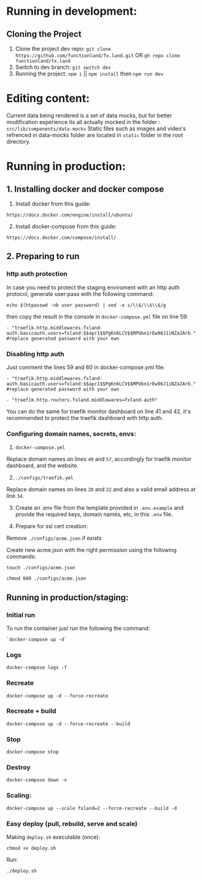 # Running in development:

  ## Cloning the Project
  1. Clone the project dev repo:
	  `git clone https://github.com/functionland/fx.land.git`
	  OR
	  `gh repo clone functionland/fx.land`
2. Switch to dev branch:
	`git switch dev`
3. Running the project:
	`npm i` || `npm install`
	then
	`npm run dev`
# Editing content:
Current data being rendered is a set of data mocks, but for better modification experience its all actually mocked in the folder : `src/lib/components/data-mocks`
Static files such as images and video's refrenced in data-mocks folder are located in `static` folder in the root directory.
  
  

# Running in production:

  
## 1. Installing docker and docker compose
1. Install docker from this guide:

`https://docs.docker.com/engine/install/ubuntu/`

2. Install docker-compose from this guide:

`https://docs.docker.com/compose/install/`

## 2. Preparing to run
### http auth protection
In case you need to protect the staging enviroment with an http auth protocol, generate user:pass with the following command:

`echo $(htpasswd -nb user password) | sed -e s/\\$/\\$\\$/g`

then copy the result in the console in `docker-compose.yml` file on line 59:

`- "traefik.http.middlewares.fxland-auth.basicauth.users=fxland:$$apr1$$PgKn6LCV$$MPUbn1rEw96J1iNZa2Arb."  #replace generated password with your own`

### Disabling http auth
Just comment the lines 59 and 60 in docker-compose.yml file:

`- "traefik.http.middlewares.fxland-auth.basicauth.users=fxland:$$apr1$$PgKn6LCV$$MPUbn1rEw96J1iNZa2Arb."  #replace generated password with your own`

`- "traefik.http.routers.fxland.middlewares=fxland-auth"`

You can do the same for traefik monitor dashboard on line 41 and 42, it's recommended to protect the traefik dashboard with http auth.

### Configuring domain names, secrets, envs:
1. `docker-compose.yml`

Replace domain names on lines `40` and `57`, accordingly for traefik monitor dashboard, and the website.

2. `./configs/traefik.yml`

Replace domain names on lines `20` and `22` and also a valid email address at line `34`.

3. Create an .env file from the template provided in `.env.example` and provide the required keys, domain names, etc, in this `.env` file.

4. Prepare for ssl cert creation:

Remove `./configs/acme.json` if exists

Create new acme.json with the right permission using the following commands:

`touch ./configs/acme.json`

`chmod 600 ./configs/acme.json`

## Running in production/staging:
### Initial run
To run the container just run the following the command:

	`docker-compose up -d`

### Logs
`docker-compose logs -f`

### Recreate
`docker-compose up -d --force-recreate`

### Recreate + build
`docker-compose up -d --force-recreate --build`

### Stop
`docker-compose stop`

### Destroy
`docker-compose down -v`

### Scaling:
`docker-compose up --scale fxland=2 --force-recreate --build -d`


### Easy deploy (pull, rebuild, serve and scale)
Making `deploy.sh` executable (once):

`chmod +x deploy.sh`

Run:

`./deploy.sh`
